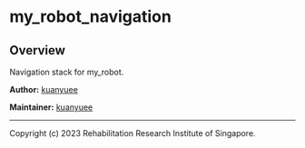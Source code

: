 # my_robot_navigation

## Overview

Navigation stack for my_robot.

**Author:** [kuanyuee](kuanyuee.tan@ntu.edu.sg)

**Maintainer:** [kuanyuee](kuanyuee.tan@ntu.edu.sg)

---

Copyright (c) 2023 Rehabilitation Research Institute of Singapore.